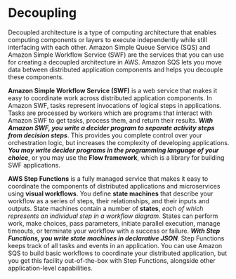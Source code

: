 # Decoupling

Decoupled architecture is a type of computing architecture that enables computing components or layers to execute independently while still interfacing with each other.
Amazon Simple Queue Service (SQS) and Amazon Simple Workflow Service (SWF) are the services that you can use for creating a decoupled architecture in AWS. Amazon SQS lets you move data between distributed application components and helps you decouple these components. 

**Amazon Simple Workflow Service (SWF)** is a web service that makes it easy to coordinate work across distributed application components. In Amazon SWF, tasks represent invocations of logical steps in applications. Tasks are processed by workers which are programs that interact with Amazon SWF to get tasks, process them, and return their results. ***With Amazon SWF, you write a decider program to separate activity steps from decision steps***. This provides you complete control over your orchestration logic, but increases the complexity of developing applications. ***You may write decider programs in the programming language of your choice***, or you may use the **Flow framework**, which is a library for building SWF applications.

**AWS Step Functions** is a fully managed service that makes it easy to coordinate the components of distributed applications and microservices using **visual workflows**. You define **state machines** that describe your workflow as a series of steps, their relationships, and their inputs and outputs. State machines contain a number of **states**, *each of which represents an individual step in a workflow diagram*. States can perform work, make choices, pass parameters, initiate parallel execution, manage timeouts, or terminate your workflow with a success or failure. ***With Step Functions, you write state machines in declarative JSON***. Step Functions keeps track of all tasks and events in an application. You can use Amazon SQS to build basic workflows to coordinate your distributed application, but you get this facility out-of-the-box with Step Functions, alongside other application-level capabilities.
